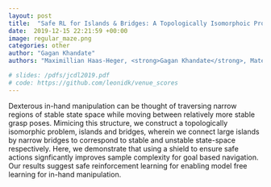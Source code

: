 ```yaml
---
layout: post
title:  "Safe RL for Islands & Bridges: A Topologically Isomorphoic Problem to In-hand Manipulation"
date:  2019-12-15 22:21:59 +00:00
image: regular_maze.png
categories: other
author: "Gagan Khandate"
authors: "Maximillian Haas-Heger, <strong>Gagan Khandate</strong>, Matei Ciocarlie"

# slides: /pdfs/jcdl2019.pdf
# code: https://github.com/leonidk/venue_scores
---
```

Dexterous in-hand manipulation can be thought of traversing narrow regions of stable state space while moving between relatively more stable grasp poses.  Mimicing this structure, we construct a topologically isomorphic problem, islands and bridges, wherein we connect large islands by narrow bridges to correspond to stable and unstable state-space respectively. Here, we demonstrate that using a shield to ensure safe actions signficantly improves sample complexity for goal based navigation. Our results suggest safe reinforcement learning for enabling model free learning for in-hand manipulation.